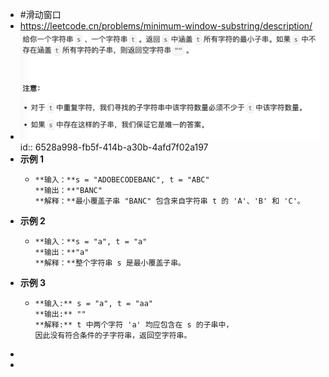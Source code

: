 - #滑动窗口
- https://leetcode.cn/problems/minimum-window-substring/description/
- ![image.png](../assets/image_1697164167563_0.png)
  id:: 6528a998-fb5f-414b-a30b-4afd7f02a197
- **示例 1**
	- ```
	  **输入：**s = "ADOBECODEBANC", t = "ABC"
	  **输出：**"BANC"
	  **解释：**最小覆盖子串 "BANC" 包含来自字符串 t 的 'A'、'B' 和 'C'。
	  ```
- **示例 2**
	- ```
	  **输入：**s = "a", t = "a"
	  **输出：**"a"
	  **解释：**整个字符串 s 是最小覆盖子串。
	  ```
- **示例 3**
	- ```
	  **输入:** s = "a", t = "aa"
	  **输出:** ""
	  **解释:** t 中两个字符 'a' 均应包含在 s 的子串中，
	  因此没有符合条件的子字符串，返回空字符串。
	  ```
-
-